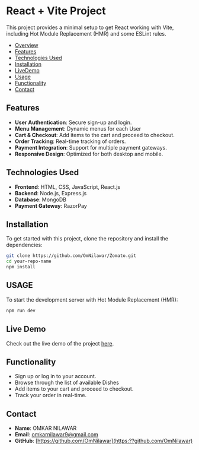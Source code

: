 # React + Vite Project

This project provides a minimal setup to get React working with Vite, including Hot Module Replacement (HMR) and some ESLint rules.

- [Overview](#overview)
- [Features](#features)
- [Technologies Used](#technologies-used)
- [Installation](#installation)
- [LiveDemo](#Live-Demo)
- [Usage](#usage)
- [Functionality](#functionality)
- [Contact](#contact)


## Features
- **User Authentication**: Secure sign-up and login.
- **Menu Management**: Dynamic menus for each User
- **Cart & Checkout**: Add items to the cart and proceed to checkout.
- **Order Tracking**: Real-time tracking of orders.
- **Payment Integration**: Support for multiple payment gateways.
- **Responsive Design**: Optimized for both desktop and mobile.

## Technologies Used
- **Frontend**: HTML, CSS, JavaScript, React.js
- **Backend**: Node.js, Express.js
- **Database**: MongoDB
- **Payment Gateway**: RazorPay

## Installation
To get started with this project, clone the repository and install the dependencies:

```bash
git clone https://github.com/OmNilawar/Zomato.git
cd your-repo-name
npm install
```

## USAGE
To start the development server with Hot Module Replacement (HMR):

```bash
npm run dev
```
## Live Demo
Check out the live demo of the project  <a href="https://zomato-alpha.vercel.app/" target="_blank">here</a>.
## Functionality
- Sign up or log in to your account.
- Browse through the list of available Dishes
- Add items to your cart and proceed to checkout.
- Track your order in real-time.

## Contact
- **Name**: OMKAR NILAWAR
- **Email**: omkarnilawar9@gmail.com
- **GitHub**: [https://github.com/OmNilawar](https:??github.com/OmNilawar)
